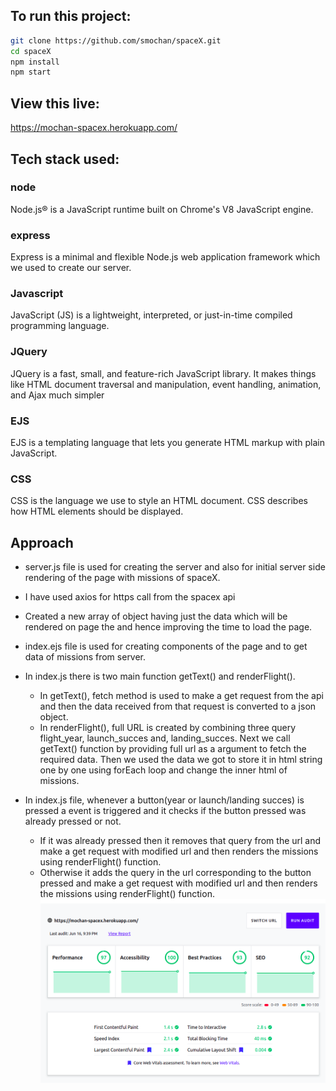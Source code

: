 ## To run this project:
```bash
git clone https://github.com/smochan/spaceX.git
cd spaceX
npm install
npm start
```

## View this live:
https://mochan-spacex.herokuapp.com/


## Tech stack used:
### node
Node.js® is a JavaScript runtime built on Chrome's V8 JavaScript engine.

### express
Express is a minimal and flexible Node.js web application framework which we used to create our server.

### Javascript
JavaScript (JS) is a lightweight, interpreted, or just-in-time compiled programming language.

### JQuery
JQuery is a fast, small, and feature-rich JavaScript library. It makes things like HTML document traversal and manipulation, event handling, animation, and Ajax much simpler

### EJS 
EJS is a templating language that lets you generate HTML markup with plain JavaScript. 

### CSS
CSS is the language we use to style an HTML document. CSS describes how HTML elements should be displayed.

## Approach 

- server.js file is used for creating the server and also for initial server side rendering of the page with missions of spaceX.
- I have used axios for https call from the spacex api
- Created a new array of object having just the data which will be rendered on page the and hence improving the time to load the page.

- index.ejs file is used for creating components of the page and to get data of missions from server. 

- In index.js there is two main function getText() and renderFlight().
    - In getText(), fetch method is used to make a get request from the api and then the data received from that request is converted to a json object.
    - In renderFlight(), full URL is created by combining three query flight_year, launch_succes and, landing_succes. Next we call getText() function by providing full url as a argument to fetch the required data. Then we used the data we got to store it in html string one by one using forEach loop and change the inner html of missions.
- In index.js file, whenever a button(year or launch/landing succes) is pressed a event is triggered and it checks if the button pressed was already pressed or not.
    - If it was already pressed then it removes that query from the url and make a get request with modified url and then renders the missions using renderFlight() function.
    - Otherwise it adds the query in the url corresponding to the button pressed and make a get request with modified url and then renders the missions using renderFlight() function.
![alt text](https://github.com/smochan/spaceX/blob/main/images/lighthouseScore.png)